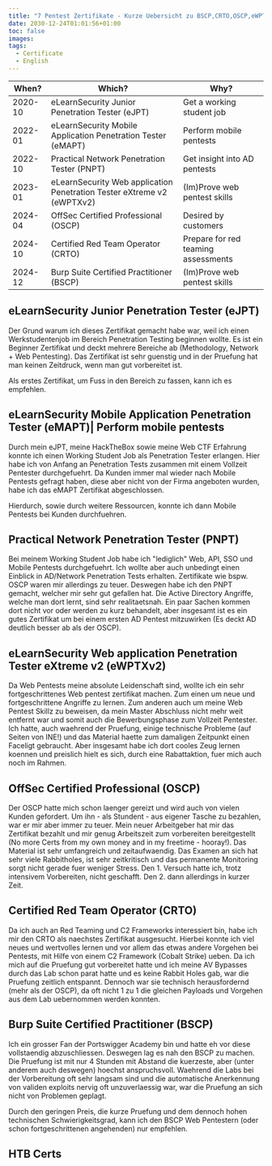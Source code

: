 ```yaml
---
title: "7 Pentest Zertifikate - Kurze Uebersicht zu BSCP,CRTO,OSCP,eWPTXv2,PNPT,eMAPT,eJPT"
date: 2030-12-24T01:01:56+01:00
toc: false
images:
tags:
  - Certificate
  - English
---
```


| When? | Which? | Why? |
| - | - | - |
| 2020-10 | eLearnSecurity Junior Penetration Tester (eJPT) | Get a working student job |
| 2022-01 | eLearnSecurity Mobile Application Penetration Tester (eMAPT)| Perform mobile pentests |
| 2022-10 | Practical Network Penetration Tester (PNPT) | Get insight into AD pentests |
| 2023-01 | eLearnSecurity Web application Penetration Tester eXtreme v2 (eWPTXv2) | (Im)Prove web pentest skills |
| 2024-04 | OffSec Certified Professional (OSCP) | Desired by customers |
| 2024-10 | Certified Red Team Operator (CRTO) | Prepare for red teaming assessments |
| 2024-12 | Burp Suite Certified Practitioner (BSCP) | (Im)Prove web pentest skills |

## eLearnSecurity Junior Penetration Tester (eJPT)
Der Grund warum ich dieses Zertifikat gemacht habe war, weil ich einen Werkstudentenjob im Bereich Penetration Testing beginnen wollte. Es ist ein Beginner Zertifikat und deckt mehrere Bereiche ab (Methodology, Network + Web Pentesting). Das Zertifikat ist sehr guenstig und in der Pruefung hat man keinen Zeitdruck, wenn man gut vorbereitet ist.

Als erstes Zertifikat, um Fuss in den Bereich zu fassen, kann ich es empfehlen.

## eLearnSecurity Mobile Application Penetration Tester (eMAPT)| Perform mobile pentests
Durch mein eJPT, meine HackTheBox sowie meine Web CTF Erfahrung konnte ich einen Working Student Job als Penetration Tester erlangen. Hier habe ich von Anfang an Penetration Tests zusammen mit einem Vollzeit Pentester durchgefuehrt. Da Kunden immer mal wieder nach Mobile Pentests gefragt haben, diese aber nicht von der Firma angeboten wurden, habe ich das eMAPT Zertifikat abgeschlossen. 

Hierdurch, sowie durch weitere Ressourcen, konnte ich dann Mobile Pentests bei Kunden durchfuehren.

## Practical Network Penetration Tester (PNPT)
Bei meinem Working Student Job habe ich "lediglich" Web, API, SSO und Mobile Pentests durchgefuehrt. Ich wollte aber auch unbedingt einen Einblick in AD/Network Penetration Tests erhalten. Zertifikate wie bspw. OSCP waren mir allerdings zu teuer. Deswegen habe ich den PNPT gemacht, welcher mir sehr gut gefallen hat. Die Active Directory Angriffe, welche man dort lernt, sind sehr realitaetsnah. Ein paar Sachen kommen dort nicht vor oder werden zu kurz behandelt, aber insgesamt ist es ein gutes Zertifikat um bei einem ersten AD Pentest mitzuwirken (Es deckt AD deutlich besser ab als der OSCP).

## eLearnSecurity Web application Penetration Tester eXtreme v2 (eWPTXv2)
Da Web Pentests meine absolute Leidenschaft sind, wollte ich ein sehr fortgeschrittenes Web pentest zertifikat machen. Zum einen um neue und fortgeschrittene Angriffe zu lernen. Zum anderen auch um meine Web Pentest Skillz zu beweisen, da mein Master Abschluss nicht mehr weit entfernt war und somit auch die Bewerbungsphase zum Vollzeit Pentester. Ich hatte, auch waehrend der Pruefung, einige technische Probleme (auf Seiten von INE!) und das Material haette zum damaligen Zeitpunkt einen Faceligt gebraucht. Aber insgesamt habe ich dort cooles Zeug lernen koennen und preislich hielt es sich, durch eine Rabattaktion, fuer mich auch noch im Rahmen.

## OffSec Certified Professional (OSCP)
Der OSCP hatte mich schon laenger gereizt und wird auch von vielen Kunden gefordert. Um ihn - als Stundent - aus eigener Tasche zu bezahlen, war er mir aber immer zu teuer. Mein neuer Arbeitgeber hat mir das Zertifikat bezahlt und mir genug Arbeitszeit zum vorbereiten bereitgestellt (No more Certs from my own money and in my freetime - hooray!). Das Material ist sehr umfangreich und zeitaufwaendig. Das Examen an sich hat sehr viele Rabbitholes, ist sehr zeitkritisch und das permanente Monitoring sorgt nicht gerade fuer weniger Stress. Den 1. Versuch hatte ich, trotz intensivem Vorbereiten, nicht geschafft. Den 2. dann allerdings in kurzer Zeit.

## Certified Red Team Operator (CRTO)
Da ich auch an Red Teaming und C2 Frameworks interessiert bin, habe ich mir den CRTO als naechstes Zertifikat ausgesucht. Hierbei konnte ich viel neues und wertvolles lernen und vor allem das etwas andere Vorgehen bei Pentests, mit Hilfe von einem C2 Framework (Cobalt Strike) ueben. Da ich mich auf die Pruefung gut vorbereitet hatte und ich meine AV Bypasses durch das Lab schon parat hatte und es keine Rabbit Holes gab, war die Pruefung zeitlich entspannt. Dennoch war sie technisch herausfordernd (mehr als der OSCP), da oft nicht 1 zu 1 die gleichen Payloads und Vorgehen aus dem Lab uebernommen werden konnten.

## Burp Suite Certified Practitioner (BSCP)
Ich ein grosser Fan der Portswigger Academy bin und hatte eh vor diese vollstaendig abzuschliessen. Deswegen lag es nah den BSCP zu machen. Die Pruefung ist mit nur 4 Stunden mit Abstand die kuerzeste, aber (unter anderem auch deswegen) hoechst anspruchsvoll. Waehrend die Labs bei der Vorbereitung oft sehr langsam sind und die automatische Anerkennung von validen exploits nervig oft unzuverlaessig war, war die Pruefung an sich nicht von Problemen geplagt. 

Durch den geringen Preis, die kurze Pruefung und dem dennoch hohen technischen Schwierigkeitsgrad, kann ich den BSCP Web Pentestern (oder schon fortgeschrittenen angehenden) nur empfehlen.

## HTB Certs